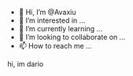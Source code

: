 - 👋 Hi, I’m @Avaxiu
- 👀 I’m interested in ...
- 🌱 I’m currently learning ...
- 💞️ I’m looking to collaborate on ...
- 📫 How to reach me ...

<!---
Avaxiu/Avaxiu is a ✨ special ✨ repository because its `README.md` (this file) appears on your GitHub profile.
You can click the Preview link to take a look at your changes.
--->
hi, im dario
